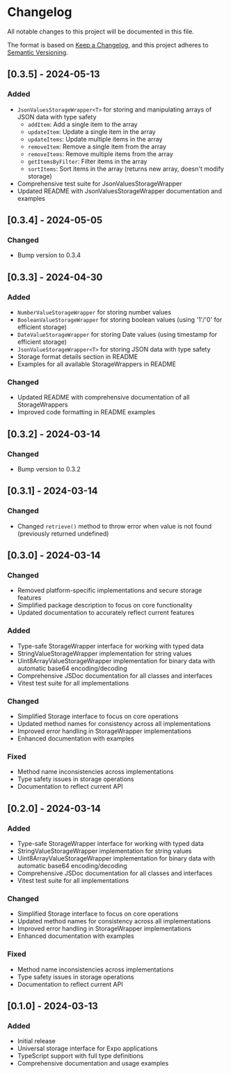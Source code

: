 # Changelog

All notable changes to this project will be documented in this file.

The format is based on [Keep a Changelog](https://keepachangelog.com/en/1.0.0/),
and this project adheres to [Semantic Versioning](https://semver.org/spec/v2.0.0.html).

## [0.3.5] - 2024-05-13

### Added

- `JsonValuesStorageWrapper<T>` for storing and manipulating arrays of JSON data with type safety
  - `addItem`: Add a single item to the array
  - `updateItem`: Update a single item in the array
  - `updateItems`: Update multiple items in the array
  - `removeItem`: Remove a single item from the array
  - `removeItems`: Remove multiple items from the array
  - `getItemsByFilter`: Filter items in the array
  - `sortItems`: Sort items in the array (returns new array, doesn't modify storage)
- Comprehensive test suite for JsonValuesStorageWrapper
- Updated README with JsonValuesStorageWrapper documentation and examples

## [0.3.4] - 2024-05-05

### Changed

- Bump version to 0.3.4

## [0.3.3] - 2024-04-30

### Added

- `NumberValueStorageWrapper` for storing number values
- `BooleanValueStorageWrapper` for storing boolean values (using '1'/'0' for efficient storage)
- `DateValueStorageWrapper` for storing Date values (using timestamp for efficient storage)
- `JsonValueStorageWrapper<T>` for storing JSON data with type safety
- Storage format details section in README
- Examples for all available StorageWrappers in README

### Changed

- Updated README with comprehensive documentation of all StorageWrappers
- Improved code formatting in README examples

## [0.3.2] - 2024-03-14

### Changed

- Bump version to 0.3.2

## [0.3.1] - 2024-03-14

### Changed

- Changed `retrieve()` method to throw error when value is not found (previously returned undefined)

## [0.3.0] - 2024-03-14

### Changed

- Removed platform-specific implementations and secure storage features
- Simplified package description to focus on core functionality
- Updated documentation to accurately reflect current features

### Added

- Type-safe StorageWrapper interface for working with typed data
- StringValueStorageWrapper implementation for string values
- Uint8ArrayValueStorageWrapper implementation for binary data with automatic base64 encoding/decoding
- Comprehensive JSDoc documentation for all classes and interfaces
- Vitest test suite for all implementations

### Changed

- Simplified Storage interface to focus on core operations
- Updated method names for consistency across all implementations
- Improved error handling in StorageWrapper implementations
- Enhanced documentation with examples

### Fixed

- Method name inconsistencies across implementations
- Type safety issues in storage operations
- Documentation to reflect current API

## [0.2.0] - 2024-03-14

### Added

- Type-safe StorageWrapper interface for working with typed data
- StringValueStorageWrapper implementation for string values
- Uint8ArrayValueStorageWrapper implementation for binary data with automatic base64 encoding/decoding
- Comprehensive JSDoc documentation for all classes and interfaces
- Vitest test suite for all implementations

### Changed

- Simplified Storage interface to focus on core operations
- Updated method names for consistency across all implementations
- Improved error handling in StorageWrapper implementations
- Enhanced documentation with examples

### Fixed

- Method name inconsistencies across implementations
- Type safety issues in storage operations
- Documentation to reflect current API

## [0.1.0] - 2024-03-13

### Added

- Initial release
- Universal storage interface for Expo applications
- TypeScript support with full type definitions
- Comprehensive documentation and usage examples

